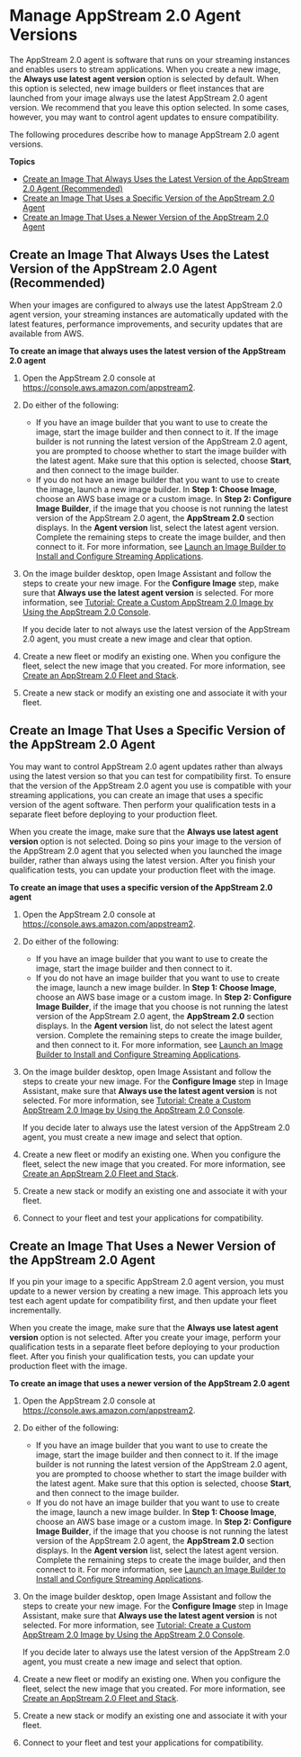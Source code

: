 # Manage AppStream 2\.0 Agent Versions<a name="base-images-agent"></a>

The AppStream 2\.0 agent is software that runs on your streaming instances and enables users to stream applications\. When you create a new image, the **Always use latest agent version** option is selected by default\. When this option is selected, new image builders or fleet instances that are launched from your image always use the latest AppStream 2\.0 agent version\. We recommend that you leave this option selected\. In some cases, however, you may want to control agent updates to ensure compatibility\.

The following procedures describe how to manage AppStream 2\.0 agent versions\.

**Topics**
+ [Create an Image That Always Uses the Latest Version of the AppStream 2\.0 Agent \(Recommended\)](#create-image-that-always-uses-latest-agent)
+ [Create an Image That Uses a Specific Version of the AppStream 2\.0 Agent](#create-image-that-uses-specific-agent)
+ [Create an Image That Uses a Newer Version of the AppStream 2\.0 Agent](#create-image-that-uses-newer-agent)

## Create an Image That Always Uses the Latest Version of the AppStream 2\.0 Agent \(Recommended\)<a name="create-image-that-always-uses-latest-agent"></a>

When your images are configured to always use the latest AppStream 2\.0 agent version, your streaming instances are automatically updated with the latest features, performance improvements, and security updates that are available from AWS\.

**To create an image that always uses the latest version of the AppStream 2\.0 agent**

1. Open the AppStream 2\.0 console at [https://console\.aws\.amazon\.com/appstream2](https://console.aws.amazon.com/appstream2)\.

1. Do either of the following: 
   + If you have an image builder that you want to use to create the image, start the image builder and then connect to it\. If the image builder is not running the latest version of the AppStream 2\.0 agent, you are prompted to choose whether to start the image builder with the latest agent\. Make sure that this option is selected, choose **Start**, and then connect to the image builder\.
   + If you do not have an image builder that you want to use to create the image, launch a new image builder\. In **Step 1: Choose Image**, choose an AWS base image or a custom image\. In **Step 2: Configure Image Builder**, if the image that you choose is not running the latest version of the AppStream 2\.0 agent, the **AppStream 2\.0** section displays\. In the **Agent version** list, select the latest agent version\. Complete the remaining steps to create the image builder, and then connect to it\. For more information, see [Launch an Image Builder to Install and Configure Streaming Applications](tutorial-image-builder-create.md)\.

1. On the image builder desktop, open Image Assistant and follow the steps to create your new image\. For the **Configure Image** step, make sure that **Always use the latest agent version** is selected\. For more information, see [Tutorial: Create a Custom AppStream 2\.0 Image by Using the AppStream 2\.0 Console](tutorial-image-builder.md)\. 

   If you decide later to not always use the latest version of the AppStream 2\.0 agent, you must create a new image and clear that option\.

1. Create a new fleet or modify an existing one\. When you configure the fleet, select the new image that you created\. For more information, see [Create an AppStream 2\.0 Fleet and Stack](set-up-stacks-fleets.md)\.

1. Create a new stack or modify an existing one and associate it with your fleet\.

## Create an Image That Uses a Specific Version of the AppStream 2\.0 Agent<a name="create-image-that-uses-specific-agent"></a>

You may want to control AppStream 2\.0 agent updates rather than always using the latest version so that you can test for compatibility first\. To ensure that the version of the AppStream 2\.0 agent you use is compatible with your streaming applications, you can create an image that uses a specific version of the agent software\. Then perform your qualification tests in a separate fleet before deploying to your production fleet\. 

When you create the image, make sure that the **Always use latest agent version** option is not selected\. Doing so pins your image to the version of the AppStream 2\.0 agent that you selected when you launched the image builder, rather than always using the latest version\. After you finish your qualification tests, you can update your production fleet with the image\.

**To create an image that uses a specific version of the AppStream 2\.0 agent**

1. Open the AppStream 2\.0 console at [https://console\.aws\.amazon\.com/appstream2](https://console.aws.amazon.com/appstream2)\.

1. Do either of the following: 
   + If you have an image builder that you want to use to create the image, start the image builder and then connect to it\.
   + If you do not have an image builder that you want to use to create the image, launch a new image builder\. In **Step 1: Choose Image**, choose an AWS base image or a custom image\. In **Step 2: Configure Image Builder**, if the image that you choose is not running the latest version of the AppStream 2\.0 agent, the **AppStream 2\.0** section displays\. In the **Agent version** list, do not select the latest agent version\. Complete the remaining steps to create the image builder, and then connect to it\. For more information, see [Launch an Image Builder to Install and Configure Streaming Applications](tutorial-image-builder-create.md)\.

1. On the image builder desktop, open Image Assistant and follow the steps to create your new image\. For the **Configure Image** step in Image Assistant, make sure that **Always use the latest agent version** is not selected\. For more information, see [Tutorial: Create a Custom AppStream 2\.0 Image by Using the AppStream 2\.0 Console](tutorial-image-builder.md)\.

   If you decide later to always use the latest version of the AppStream 2\.0 agent, you must create a new image and select that option\.

1. Create a new fleet or modify an existing one\. When you configure the fleet, select the new image that you created\. For more information, see [Create an AppStream 2\.0 Fleet and Stack](set-up-stacks-fleets.md)\.

1. Create a new stack or modify an existing one and associate it with your fleet\.

1. Connect to your fleet and test your applications for compatibility\.

## Create an Image That Uses a Newer Version of the AppStream 2\.0 Agent<a name="create-image-that-uses-newer-agent"></a>

If you pin your image to a specific AppStream 2\.0 agent version, you must update to a newer version by creating a new image\. This approach lets you test each agent update for compatibility first, and then update your fleet incrementally\. 

When you create the image, make sure that the **Always use latest agent version** option is not selected\. After you create your image, perform your qualification tests in a separate fleet before deploying to your production fleet\. After you finish your qualification tests, you can update your production fleet with the image\.

**To create an image that uses a newer version of the AppStream 2\.0 agent**

1. Open the AppStream 2\.0 console at [https://console\.aws\.amazon\.com/appstream2](https://console.aws.amazon.com/appstream2)\.

1. Do either of the following: 
   + If you have an image builder that you want to use to create the image, start the image builder and then connect to it\. If the image builder is not running the latest version of the AppStream 2\.0 agent, you are prompted to choose whether to start the image builder with the latest agent\. Make sure that this option is selected, choose **Start**, and then connect to the image builder\.
   + If you do not have an image builder that you want to use to create the image, launch a new image builder\. In **Step 1: Choose Image**, choose an AWS base image or a custom image\. In **Step 2: Configure Image Builder**, if the image that you choose is not running the latest version of the AppStream 2\.0 agent, the **AppStream 2\.0** section displays\. In the **Agent version** list, select the latest agent version\. Complete the remaining steps to create the image builder, and then connect to it\. For more information, see [Launch an Image Builder to Install and Configure Streaming Applications](tutorial-image-builder-create.md)\.

1. On the image builder desktop, open Image Assistant and follow the steps to create your new image\. For the **Configure Image** step in Image Assistant, make sure that **Always use the latest agent version** is not selected\. For more information, see [Tutorial: Create a Custom AppStream 2\.0 Image by Using the AppStream 2\.0 Console](tutorial-image-builder.md)\.

   If you decide later to always use the latest version of the AppStream 2\.0 agent, you must create a new image and select that option\.

1. Create a new fleet or modify an existing one\. When you configure the fleet, select the new image that you created\. For more information, see [Create an AppStream 2\.0 Fleet and Stack](set-up-stacks-fleets.md)\.

1. Create a new stack or modify an existing one and associate it with your fleet\.

1. Connect to your fleet and test your applications for compatibility\.